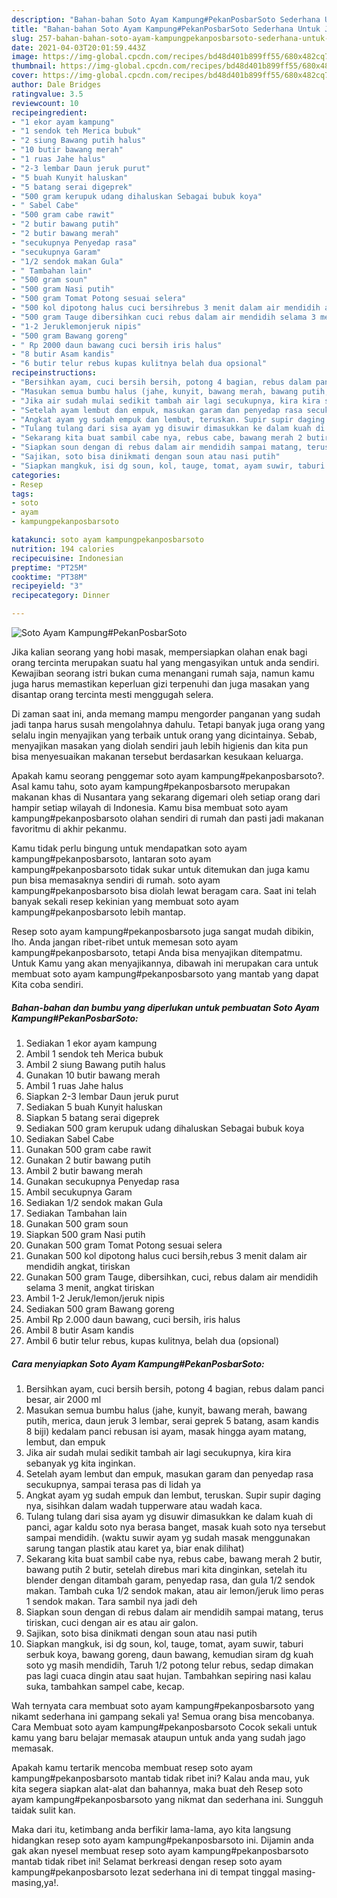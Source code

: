 ```yaml
---
description: "Bahan-bahan Soto Ayam Kampung#PekanPosbarSoto Sederhana Untuk Jualan"
title: "Bahan-bahan Soto Ayam Kampung#PekanPosbarSoto Sederhana Untuk Jualan"
slug: 257-bahan-bahan-soto-ayam-kampungpekanposbarsoto-sederhana-untuk-jualan
date: 2021-04-03T20:01:59.443Z
image: https://img-global.cpcdn.com/recipes/bd48d401b899ff55/680x482cq70/soto-ayam-kampungpekanposbarsoto-foto-resep-utama.jpg
thumbnail: https://img-global.cpcdn.com/recipes/bd48d401b899ff55/680x482cq70/soto-ayam-kampungpekanposbarsoto-foto-resep-utama.jpg
cover: https://img-global.cpcdn.com/recipes/bd48d401b899ff55/680x482cq70/soto-ayam-kampungpekanposbarsoto-foto-resep-utama.jpg
author: Dale Bridges
ratingvalue: 3.5
reviewcount: 10
recipeingredient:
- "1 ekor ayam kampung"
- "1 sendok teh Merica bubuk"
- "2 siung Bawang putih halus"
- "10 butir bawang merah"
- "1 ruas Jahe halus"
- "2-3 lembar Daun jeruk purut"
- "5 buah Kunyit haluskan"
- "5 batang serai digeprek"
- "500 gram kerupuk udang dihaluskan Sebagai bubuk koya"
- " Sabel Cabe"
- "500 gram cabe rawit"
- "2 butir bawang putih"
- "2 butir bawang merah"
- "secukupnya Penyedap rasa"
- "secukupnya Garam"
- "1/2 sendok makan Gula"
- " Tambahan lain"
- "500 gram soun"
- "500 gram Nasi putih"
- "500 gram Tomat Potong sesuai selera"
- "500 kol dipotong halus cuci bersihrebus 3 menit dalam air mendidih angkat tiriskan"
- "500 gram Tauge dibersihkan cuci rebus dalam air mendidih selama 3 menit angkat tiriskan"
- "1-2 Jeruklemonjeruk nipis"
- "500 gram Bawang goreng"
- " Rp 2000 daun bawang cuci bersih iris halus"
- "8 butir Asam kandis"
- "6 butir telur rebus kupas kulitnya belah dua opsional"
recipeinstructions:
- "Bersihkan ayam, cuci bersih bersih, potong 4 bagian, rebus dalam panci besar, air 2000 ml"
- "Masukan semua bumbu halus (jahe, kunyit, bawang merah, bawang putih, merica, daun jeruk 3 lembar, serai geprek 5 batang, asam kandis 8 biji) kedalam panci rebusan isi ayam, masak hingga ayam matang, lembut, dan empuk"
- "Jika air sudah mulai sedikit tambah air lagi secukupnya, kira kira sebanyak yg kita inginkan."
- "Setelah ayam lembut dan empuk, masukan garam dan penyedap rasa secukupnya, sampai terasa pas di lidah ya"
- "Angkat ayam yg sudah empuk dan lembut, teruskan. Supir supir daging nya, sisihkan dalam wadah tupperware atau wadah kaca."
- "Tulang tulang dari sisa ayam yg disuwir dimasukkan ke dalam kuah di panci, agar kaldu soto nya berasa banget, masak kuah soto nya tersebut sampai mendidih. (waktu suwir ayam yg sudah masak menggunakan sarung tangan plastik atau karet ya, biar enak dilihat)"
- "Sekarang kita buat sambil cabe nya, rebus cabe, bawang merah 2 butir, bawang putih 2 butir, setelah direbus mari kita dinginkan, setelah itu blender dengan ditambah garam, penyedap rasa, dan gula 1/2 sendok makan. Tambah cuka 1/2 sendok makan, atau air lemon/jeruk limo peras 1 sendok makan. Tara sambil nya jadi deh"
- "Siapkan soun dengan di rebus dalam air mendidih sampai matang, terus tiriskan, cuci dengan air es atau air galon."
- "Sajikan, soto bisa dinikmati dengan soun atau nasi putih"
- "Siapkan mangkuk, isi dg soun, kol, tauge, tomat, ayam suwir, taburi serbuk koya, bawang goreng, daun bawang, kemudian siram dg kuah soto yg masih mendidih, Taruh 1/2 potong telur rebus, sedap dimakan pas lagi cuaca dingin atau saat hujan. Tambahkan sepiring nasi kalau suka, tambahkan sampel cabe, kecap."
categories:
- Resep
tags:
- soto
- ayam
- kampungpekanposbarsoto

katakunci: soto ayam kampungpekanposbarsoto 
nutrition: 194 calories
recipecuisine: Indonesian
preptime: "PT25M"
cooktime: "PT38M"
recipeyield: "3"
recipecategory: Dinner

---
```



![Soto Ayam Kampung#PekanPosbarSoto](https://img-global.cpcdn.com/recipes/bd48d401b899ff55/680x482cq70/soto-ayam-kampungpekanposbarsoto-foto-resep-utama.jpg)

Jika kalian seorang yang hobi masak, mempersiapkan olahan enak bagi orang tercinta merupakan suatu hal yang mengasyikan untuk anda sendiri. Kewajiban seorang istri bukan cuma menangani rumah saja, namun kamu juga harus memastikan keperluan gizi terpenuhi dan juga masakan yang disantap orang tercinta mesti menggugah selera.

Di zaman  saat ini, anda memang mampu mengorder panganan yang sudah jadi tanpa harus susah mengolahnya dahulu. Tetapi banyak juga orang yang selalu ingin menyajikan yang terbaik untuk orang yang dicintainya. Sebab, menyajikan masakan yang diolah sendiri jauh lebih higienis dan kita pun bisa menyesuaikan makanan tersebut berdasarkan kesukaan keluarga. 



Apakah kamu seorang penggemar soto ayam kampung#pekanposbarsoto?. Asal kamu tahu, soto ayam kampung#pekanposbarsoto merupakan makanan khas di Nusantara yang sekarang digemari oleh setiap orang dari hampir setiap wilayah di Indonesia. Kamu bisa membuat soto ayam kampung#pekanposbarsoto olahan sendiri di rumah dan pasti jadi makanan favoritmu di akhir pekanmu.

Kamu tidak perlu bingung untuk mendapatkan soto ayam kampung#pekanposbarsoto, lantaran soto ayam kampung#pekanposbarsoto tidak sukar untuk ditemukan dan juga kamu pun bisa memasaknya sendiri di rumah. soto ayam kampung#pekanposbarsoto bisa diolah lewat beragam cara. Saat ini telah banyak sekali resep kekinian yang membuat soto ayam kampung#pekanposbarsoto lebih mantap.

Resep soto ayam kampung#pekanposbarsoto juga sangat mudah dibikin, lho. Anda jangan ribet-ribet untuk memesan soto ayam kampung#pekanposbarsoto, tetapi Anda bisa menyajikan ditempatmu. Untuk Kamu yang akan menyajikannya, dibawah ini merupakan cara untuk membuat soto ayam kampung#pekanposbarsoto yang mantab yang dapat Kita coba sendiri.

<!--inarticleads1-->

##### Bahan-bahan dan bumbu yang diperlukan untuk pembuatan Soto Ayam Kampung#PekanPosbarSoto:

1. Sediakan 1 ekor ayam kampung
1. Ambil 1 sendok teh Merica bubuk
1. Ambil 2 siung Bawang putih halus
1. Gunakan 10 butir bawang merah
1. Ambil 1 ruas Jahe halus
1. Siapkan 2-3 lembar Daun jeruk purut
1. Sediakan 5 buah Kunyit haluskan
1. Siapkan 5 batang serai digeprek
1. Sediakan 500 gram kerupuk udang dihaluskan Sebagai bubuk koya
1. Sediakan  Sabel Cabe
1. Gunakan 500 gram cabe rawit
1. Gunakan 2 butir bawang putih
1. Ambil 2 butir bawang merah
1. Gunakan secukupnya Penyedap rasa
1. Ambil secukupnya Garam
1. Sediakan 1/2 sendok makan Gula
1. Sediakan  Tambahan lain
1. Gunakan 500 gram soun
1. Siapkan 500 gram Nasi putih
1. Gunakan 500 gram Tomat Potong sesuai selera
1. Gunakan 500 kol dipotong halus cuci bersih,rebus 3 menit dalam air mendidih angkat, tiriskan
1. Gunakan 500 gram Tauge, dibersihkan, cuci, rebus dalam air mendidih selama 3 menit, angkat tiriskan
1. Ambil 1-2 Jeruk/lemon/jeruk nipis
1. Sediakan 500 gram Bawang goreng
1. Ambil  Rp 2.000 daun bawang, cuci bersih, iris halus
1. Ambil 8 butir Asam kandis
1. Ambil 6 butir telur rebus, kupas kulitnya, belah dua (opsional)




<!--inarticleads2-->

##### Cara menyiapkan Soto Ayam Kampung#PekanPosbarSoto:

1. Bersihkan ayam, cuci bersih bersih, potong 4 bagian, rebus dalam panci besar, air 2000 ml
1. Masukan semua bumbu halus (jahe, kunyit, bawang merah, bawang putih, merica, daun jeruk 3 lembar, serai geprek 5 batang, asam kandis 8 biji) kedalam panci rebusan isi ayam, masak hingga ayam matang, lembut, dan empuk
1. Jika air sudah mulai sedikit tambah air lagi secukupnya, kira kira sebanyak yg kita inginkan.
1. Setelah ayam lembut dan empuk, masukan garam dan penyedap rasa secukupnya, sampai terasa pas di lidah ya
1. Angkat ayam yg sudah empuk dan lembut, teruskan. Supir supir daging nya, sisihkan dalam wadah tupperware atau wadah kaca.
1. Tulang tulang dari sisa ayam yg disuwir dimasukkan ke dalam kuah di panci, agar kaldu soto nya berasa banget, masak kuah soto nya tersebut sampai mendidih. (waktu suwir ayam yg sudah masak menggunakan sarung tangan plastik atau karet ya, biar enak dilihat)
1. Sekarang kita buat sambil cabe nya, rebus cabe, bawang merah 2 butir, bawang putih 2 butir, setelah direbus mari kita dinginkan, setelah itu blender dengan ditambah garam, penyedap rasa, dan gula 1/2 sendok makan. Tambah cuka 1/2 sendok makan, atau air lemon/jeruk limo peras 1 sendok makan. Tara sambil nya jadi deh
1. Siapkan soun dengan di rebus dalam air mendidih sampai matang, terus tiriskan, cuci dengan air es atau air galon.
1. Sajikan, soto bisa dinikmati dengan soun atau nasi putih
1. Siapkan mangkuk, isi dg soun, kol, tauge, tomat, ayam suwir, taburi serbuk koya, bawang goreng, daun bawang, kemudian siram dg kuah soto yg masih mendidih, Taruh 1/2 potong telur rebus, sedap dimakan pas lagi cuaca dingin atau saat hujan. Tambahkan sepiring nasi kalau suka, tambahkan sampel cabe, kecap.




Wah ternyata cara membuat soto ayam kampung#pekanposbarsoto yang nikamt sederhana ini gampang sekali ya! Semua orang bisa mencobanya. Cara Membuat soto ayam kampung#pekanposbarsoto Cocok sekali untuk kamu yang baru belajar memasak ataupun untuk anda yang sudah jago memasak.

Apakah kamu tertarik mencoba membuat resep soto ayam kampung#pekanposbarsoto mantab tidak ribet ini? Kalau anda mau, yuk kita segera siapkan alat-alat dan bahannya, maka buat deh Resep soto ayam kampung#pekanposbarsoto yang nikmat dan sederhana ini. Sungguh taidak sulit kan. 

Maka dari itu, ketimbang anda berfikir lama-lama, ayo kita langsung hidangkan resep soto ayam kampung#pekanposbarsoto ini. Dijamin anda gak akan nyesel membuat resep soto ayam kampung#pekanposbarsoto mantab tidak ribet ini! Selamat berkreasi dengan resep soto ayam kampung#pekanposbarsoto lezat sederhana ini di tempat tinggal masing-masing,ya!.

